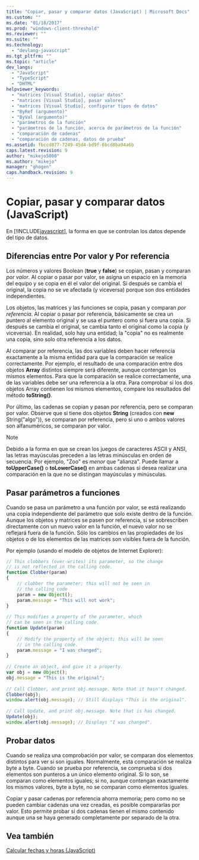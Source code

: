 ```yaml
---
title: "Copiar, pasar y comparar datos (JavaScript) | Microsoft Docs"
ms.custom: ""
ms.date: "01/18/2017"
ms.prod: "windows-client-threshold"
ms.reviewer: ""
ms.suite: ""
ms.technology: 
  - "devlang-javascript"
ms.tgt_pltfrm: ""
ms.topic: "article"
dev_langs: 
  - "JavaScript"
  - "TypeScript"
  - "DHTML"
helpviewer_keywords: 
  - "matrices [Visual Studio], copiar datos"
  - "matrices [Visual Studio], pasar valores"
  - "matrices [Visual Studio], configurar tipos de datos"
  - "ByRef (argumento)"
  - "ByVal (argumento)"
  - "parámetros de la función"
  - "parámetros de la función, acerca de parámetros de la función"
  - "comparación de cadenas"
  - "comparación de cadenas, datos de prueba"
ms.assetid: fbccd877-7249-45d4-bd9f-6bcd8ba94a6b
caps.latest.revision: 9
author: "mikejo5000"
ms.author: "mikejo"
manager: "ghogen"
caps.handback.revision: 9
---
```

# Copiar, pasar y comparar datos (JavaScript)
En [!INCLUDE[javascript](../../javascript/includes/javascript-md.md)], la forma en que se controlan los datos depende del tipo de datos.  
  
## Diferencias entre Por valor y Por referencia  
 Los números y valores Boolean \(**true** y **false**\) se copian, pasan y comparan *por valor*.  Al copiar o pasar por valor, se asigna un espacio en la memoria del equipo y se copia en él el valor del original.  Si después se cambia el original, la copia no se ve afectada \(y viceversa\) porque son dos entidades independientes.  
  
 Los objetos, las matrices y las funciones se copia, pasan y comparan *por referencia*.  Al copiar o pasar por referencia, básicamente se crea un puntero al elemento original y se usa el puntero como si fuera una copia.  Si después se cambia el original, se cambia tanto el original como la copia \(y viceversa\).  En realidad, solo hay una entidad; la "copia" no es realmente una copia, sino solo otra referencia a los datos.  
  
 Al comparar por referencia, las dos variables deben hacer referencia exactamente a la misma entidad para que la comparación se realice correctamente.  Por ejemplo, el resultado de una comparación entre dos objetos **Array** distintos siempre será diferente, aunque contengan los mismos elementos.  Para que la comparación se realice correctamente, una de las variables debe ser una referencia a la otra.  Para comprobar si los dos objetos Array contienen los mismos elementos, compare los resultados del método **toString\(\)**.  
  
 Por último, las cadenas se copian y pasan por referencia, pero se comparan por valor.  Observe que si tiene dos objetos **String** \(creados con **new** String\("algo"\)\), se comparan por referencia, pero si uno o ambos valores son alfanuméricos, se comparan por valor.  
  
> [!NOTE]
>  Debido a la forma en que se crean los juegos de caracteres ASCII y ANSI, las letras mayúsculas preceden a las letras minúsculas en orden de secuencia.  Por ejemplo, "Zoo" es *menor* que "alianza". Puede llamar a **toUpperCase\(\)** o **toLowerCase\(\)** en ambas cadenas si desea realizar una comparación en la que no se distingan mayúsculas y minúsculas.  
  
## Pasar parámetros a funciones  
 Cuando se pasa un parámetro a una función por valor, se está realizando una copia independiente del parámetro que solo existe dentro de la función.  Aunque los objetos y matrices se pasen por referencia, si se sobrescriben directamente con un nuevo valor en la función, el nuevo valor no se reflejará fuera de la función.  Sólo los cambios en las propiedades de los objetos o de los elementos de las matrices son visibles fuera de la función.  
  
 Por ejemplo \(usando el modelo de objetos de Internet Explorer\):  
  
```javascript  
// This clobbers (over-writes) its parameter, so the change  
// is not reflected in the calling code.  
function Clobber(param)   
{  
    // clobber the parameter; this will not be seen in   
    // the calling code  
    param = new Object();  
    param.message = "This will not work";  
}  
  
// This modifies a property of the parameter, which  
// can be seen in the calling code.  
function Update(param)  
{  
    // Modify the property of the object; this will be seen  
    // in the calling code.  
    param.message = "I was changed";  
}  
  
// Create an object, and give it a property.  
var obj = new Object();  
obj.message = "This is the original";  
  
// Call Clobber, and print obj.message. Note that it hasn't changed.  
Clobber(obj);  
window.alert(obj.message); // Still displays "This is the original".  
  
// Call Update, and print obj.message. Note that is has changed.  
Update(obj);  
window.alert(obj.message); // Displays "I was changed".  
```  
  
## Probar datos  
 Cuando se realiza una comprobación por valor, se comparan dos elementos distintos para ver si son iguales.  Normalmente, esta comparación se realiza byte a byte.  Cuando se prueba por referencia, se comprueba si dos elementos son punteros a un único elemento original.  Si lo son, se comparan como elementos iguales; si no, aunque contengan exactamente los mismos valores, byte a byte, no se comparan como elementos iguales.  
  
 Copiar y pasar cadenas por referencia ahorra memoria; pero como no se pueden cambiar cadenas una vez creadas, es posible compararlas por valor.  Esto permite probar si dos cadenas tienen el mismo contenido aunque una se haya generado completamente por separado de la otra.  
  
## Vea también  
 [Calcular fechas y horas \(JavaScript\)](../../javascript/calculating-dates-and-times-javascript.md)